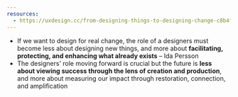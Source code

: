 ```yaml
---
resources:
  - https://uxdesign.cc/from-designing-things-to-designing-change-c8b4f6b130f3
---
```

- If we want to design for real change, the role of a designers must become less about designing new things, and more about **facilitating, protecting, and enhancing what already exists** – Ida Persson
- The designers’ role moving forward is crucial but the future is **less about viewing success through the lens of creation and production**, and more about measuring our impact through restoration, connection, and amplification